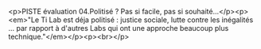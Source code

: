 &lt;p&gt;PISTE évaluation 04.Politisé ? Pas si facile, pas si souhaité...&lt;&#x2F;p&gt;&lt;p&gt;&lt;em&gt;&quot;Le Ti Lab est déja politisé : justice sociale, lutte contre les inégalités ... par rapport à d&#x27;autres Labs qui ont une approche beaucoup plus technique.&quot;&lt;&#x2F;em&gt;&lt;&#x2F;p&gt;&lt;p&gt;&lt;br&gt;&lt;&#x2F;p&gt;